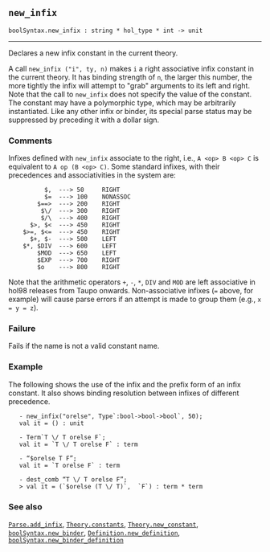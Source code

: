 ## `new_infix`

``` hol4
boolSyntax.new_infix : string * hol_type * int -> unit
```

------------------------------------------------------------------------

Declares a new infix constant in the current theory.

A call `new_infix ("i", ty, n)` makes `i` a right associative infix
constant in the current theory. It has binding strength of `n`, the
larger this number, the more tightly the infix will attempt to "grab"
arguments to its left and right. Note that the call to `new_infix` does
not specify the value of the constant. The constant may have a
polymorphic type, which may be arbitrarily instantiated. Like any other
infix or binder, its special parse status may be suppressed by preceding
it with a dollar sign.

### Comments

Infixes defined with `new_infix` associate to the right, i.e.,
`A <op> B <op> C` is equivalent to `A op (B <op> C)`. Some standard
infixes, with their precedences and associativities in the system are:

``` hol4
          $,  ---> 50     RIGHT
          $=  ---> 100    NONASSOC
        $==>  ---> 200    RIGHT
         $\/  ---> 300    RIGHT
         $/\  ---> 400    RIGHT
      $>, $<  ---> 450    RIGHT
    $>=, $<=  ---> 450    RIGHT
      $+, $-  ---> 500    LEFT
    $*, $DIV  ---> 600    LEFT
        $MOD  ---> 650    LEFT
        $EXP  ---> 700    RIGHT
        $o    ---> 800    RIGHT
```

Note that the arithmetic operators `+`, `-`, `*`, `DIV` and `MOD` are
left associative in hol98 releases from Taupo onwards. Non-associative
infixes (`=` above, for example) will cause parse errors if an attempt
is made to group them (e.g., `x = y = z`).

### Failure

Fails if the name is not a valid constant name.

### Example

The following shows the use of the infix and the prefix form of an infix
constant. It also shows binding resolution between infixes of different
precedence.

``` hol4
   - new_infix("orelse", Type`:bool->bool->bool`, 50);
   val it = () : unit

   - Term`T \/ T orelse F`;
   val it = `T \/ T orelse F` : term

   - “$orelse T F”;
   val it = `T orelse F` : term

   - dest_comb “T \/ T orelse F”;
   > val it = (`$orelse (T \/ T)`,  `F`) : term * term
```

### See also

[`Parse.add_infix`](#Parse.add_infix),
[`Theory.constants`](#Theory.constants),
[`Theory.new_constant`](#Theory.new_constant),
[`boolSyntax.new_binder`](#boolSyntax.new_binder),
[`Definition.new_definition`](#Definition.new_definition),
[`boolSyntax.new_binder_definition`](#boolSyntax.new_binder_definition)
